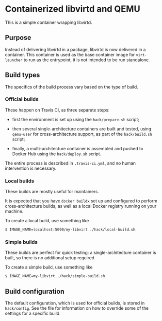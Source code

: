 # Containerized libvirtd and QEMU

This is a simple container wrapping libvirtd.

## Purpose

Instead of delivering libvirtd in a package, libvirtd is
now delivered in a container. This container is used as
the base container image for `virt-launcher` to run
as the entrypoint, it is not intended to be run standalone.

## Build types

The specifics of the build process vary based on the type of build.

### Official builds

These happen on Travis CI, as three separate steps:

* first the environment is set up using the `hack/prepare.sh` script;

* then several single-architecture containers are built and tested,
  using `qemu-user` for cross-architecture support, as part of the
  `hack/build.sh` script;

* finally, a multi-architecture container is assembled and pushed to
  Docker Hub using the `hack/deploy.sh` script.

The entire process is described in `.travis-ci.yml`, and no human
intervention is necessary.

### Local builds

These builds are mostly useful for maintainers.

It is expected that you have `docker buildx` set up and configured to
perform cross-architecture builds, as well as a local Docker registry
running on your machine.

To create a local build, use something like

```bash
$ IMAGE_NAME=localhost:5000/my-libvirt ./hack/local-build.sh
```

### Simple builds

These builds are perfect for quick testing: a single-architecture
container is built, so there is no additional setup required.

To create a simple build, use something like

```bash
$ IMAGE_NAME=my-libvirt ./hack/simple-build.sh
```

## Build configuration

The default configuration, which is used for official builds, is
stored in `hack/config`. See the file for information on how to
override some of the settings for a specific build.
